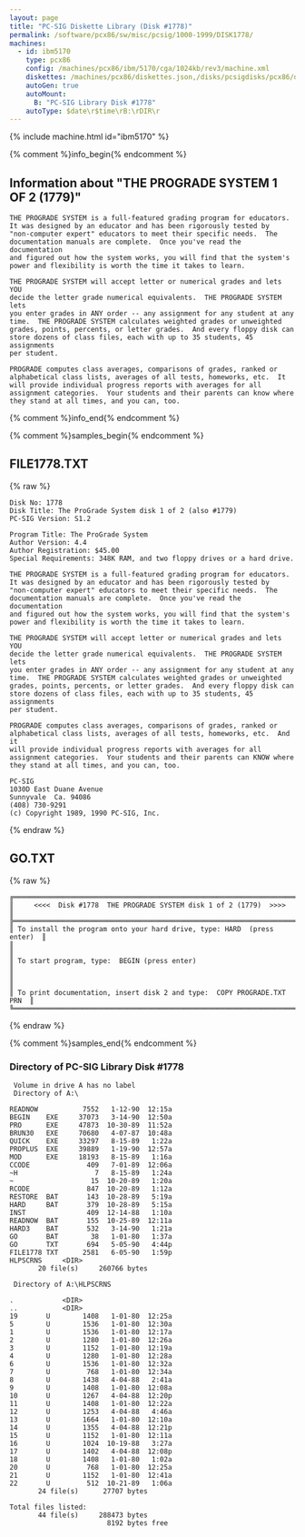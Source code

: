 ```yaml
---
layout: page
title: "PC-SIG Diskette Library (Disk #1778)"
permalink: /software/pcx86/sw/misc/pcsig/1000-1999/DISK1778/
machines:
  - id: ibm5170
    type: pcx86
    config: /machines/pcx86/ibm/5170/cga/1024kb/rev3/machine.xml
    diskettes: /machines/pcx86/diskettes.json,/disks/pcsigdisks/pcx86/diskettes.json
    autoGen: true
    autoMount:
      B: "PC-SIG Library Disk #1778"
    autoType: $date\r$time\rB:\rDIR\r
---
```


{% include machine.html id="ibm5170" %}

{% comment %}info_begin{% endcomment %}

## Information about "THE PROGRADE SYSTEM  1 OF 2 (1779)"

    THE PROGRADE SYSTEM is a full-featured grading program for educators.
    It was designed by an educator and has been rigorously tested by
    "non-computer expert" educators to meet their specific needs.  The
    documentation manuals are complete.  Once you've read the documentation
    and figured out how the system works, you will find that the system's
    power and flexibility is worth the time it takes to learn.
    
    THE PROGRADE SYSTEM will accept letter or numerical grades and lets YOU
    decide the letter grade numerical equivalents.  THE PROGRADE SYSTEM lets
    you enter grades in ANY order -- any assignment for any student at any
    time.  THE PROGRADE SYSTEM calculates weighted grades or unweighted
    grades, points, percents, or letter grades.  And every floppy disk can
    store dozens of class files, each with up to 35 students, 45 assignments
    per student.
    
    PROGRADE computes class averages, comparisons of grades, ranked or
    alphabetical class lists, averages of all tests, homeworks, etc.  It
    will provide individual progress reports with averages for all
    assignment categories.  Your students and their parents can know where
    they stand at all times, and you can, too.
{% comment %}info_end{% endcomment %}

{% comment %}samples_begin{% endcomment %}

## FILE1778.TXT

{% raw %}
```
Disk No: 1778                                                           
Disk Title: The ProGrade System disk 1 of 2 (also #1779)
PC-SIG Version: S1.2                                                    
                                                                        
Program Title: The ProGrade System                                      
Author Version: 4.4                                                     
Author Registration: $45.00                                             
Special Requirements: 348K RAM, and two floppy drives or a hard drive.  
                                                                        
THE PROGRADE SYSTEM is a full-featured grading program for educators.   
It was designed by an educator and has been rigorously tested by        
"non-computer expert" educators to meet their specific needs.  The      
documentation manuals are complete.  Once you've read the documentation 
and figured out how the system works, you will find that the system's   
power and flexibility is worth the time it takes to learn.              
                                                                        
THE PROGRADE SYSTEM will accept letter or numerical grades and lets YOU 
decide the letter grade numerical equivalents.  THE PROGRADE SYSTEM lets
you enter grades in ANY order -- any assignment for any student at any  
time.  THE PROGRADE SYSTEM calculates weighted grades or unweighted     
grades, points, percents, or letter grades.  And every floppy disk can  
store dozens of class files, each with up to 35 students, 45 assignments
per student.                                                            
                                                                        
PROGRADE computes class averages, comparisons of grades, ranked or      
alphabetical class lists, averages of all tests, homeworks, etc.  And it
will provide individual progress reports with averages for all          
assignment categories.  Your students and their parents can KNOW where  
they stand at all times, and you can, too.                              
                                                                        
PC-SIG                                                                  
1030D East Duane Avenue                                                 
Sunnyvale  Ca. 94086                                                    
(408) 730-9291                                                          
(c) Copyright 1989, 1990 PC-SIG, Inc.                                         
```
{% endraw %}

## GO.TXT

{% raw %}
```
╔═════════════════════════════════════════════════════════════════════════╗
║     <<<<  Disk #1778  THE PROGRADE SYSTEM disk 1 of 2 (1779)  >>>>      ║
╠═════════════════════════════════════════════════════════════════════════╣
║ To install the program onto your hard drive, type: HARD  (press enter)  ║
║                                                                         ║
║ To start program, type:  BEGIN (press enter)                            ║
║                                                                         ║
║ To print documentation, insert disk 2 and type:  COPY PROGRADE.TXT PRN  ║
╚═════════════════════════════════════════════════════════════════════════╝
```
{% endraw %}

{% comment %}samples_end{% endcomment %}

### Directory of PC-SIG Library Disk #1778

     Volume in drive A has no label
     Directory of A:\

    READNOW           7552   1-12-90  12:15a
    BEGIN    EXE     37073   3-14-90  12:50a
    PRO      EXE     47873  10-30-89  11:52a
    BRUN30   EXE     70680   4-07-87  10:48a
    QUICK    EXE     33297   8-15-89   1:22a
    PROPLUS  EXE     39889   1-19-90  12:57a
    MOD      EXE     18193   8-15-89   1:16a
    CCODE              409   7-01-89  12:06a
    ~H                   7   8-15-89   1:24a
    ~                   15  10-20-89   1:20a
    RCODE              847  10-20-89   1:12a
    RESTORE  BAT       143  10-28-89   5:19a
    HARD     BAT       379  10-28-89   5:15a
    INST               409  12-14-88   1:10a
    READNOW  BAT       155  10-25-89  12:11a
    HARD3    BAT       532   3-14-90   1:21a
    GO       BAT        38   1-01-80   1:37a
    GO       TXT       694   5-05-90   4:44p
    FILE1778 TXT      2581   6-05-90   1:59p
    HLPSCRNS     <DIR>    
           20 file(s)     260766 bytes

     Directory of A:\HLPSCRNS

    .            <DIR>    
    ..           <DIR>    
    19       U        1408   1-01-80  12:25a
    5        U        1536   1-01-80  12:30a
    1        U        1536   1-01-80  12:17a
    2        U        1280   1-01-80  12:26a
    3        U        1152   1-01-80  12:19a
    4        U        1280   1-01-80  12:28a
    6        U        1536   1-01-80  12:32a
    7        U         768   1-01-80  12:34a
    8        U        1438   4-04-88   2:41a
    9        U        1408   1-01-80  12:08a
    10       U        1267   4-04-88  12:20p
    11       U        1408   1-01-80  12:22a
    12       U        1253   4-04-88   4:46a
    13       U        1664   1-01-80  12:10a
    14       U        1355   4-04-88  12:21p
    15       U        1152   1-01-80  12:11a
    16       U        1024  10-19-88   3:27a
    17       U        1402   4-04-88  12:08p
    18       U        1408   1-01-80   1:02a
    20       U         768   1-01-80  12:25a
    21       U        1152   1-01-80  12:41a
    22       U         512  10-21-89   1:06a
           24 file(s)      27707 bytes

    Total files listed:
           44 file(s)     288473 bytes
                            8192 bytes free
